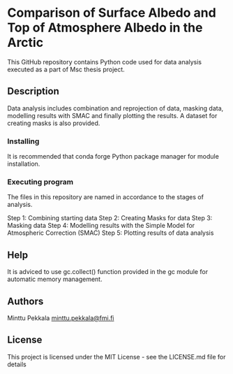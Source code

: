 # Comparison of Surface Albedo and Top of Atmosphere Albedo in the Arctic

This GitHub repository contains Python code used for data analysis executed as a part of 
Msc thesis project. 

## Description

Data analysis includes combination and reprojection of data, masking data, modelling results 
with SMAC and finally plotting the results. A dataset for creating masks is also provided.

### Installing

It is recommended that conda forge Python package manager for module installation. 

### Executing program

The files in this repository are named in accordance to the stages of analysis. 

Step 1: Combining starting data
Step 2: Creating Masks for data
Step 3: Masking data
Step 4: Modelling results with the Simple Model for Atmospheric Correction (SMAC)
Step 5: Plotting results of data analysis


## Help

It is adviced to use gc.collect() function provided in the gc module for automatic memory management. 


## Authors

Minttu Pekkala 
minttu.pekkala@fmi.fi


## License

This project is licensed under the MIT License - see the LICENSE.md file for details


